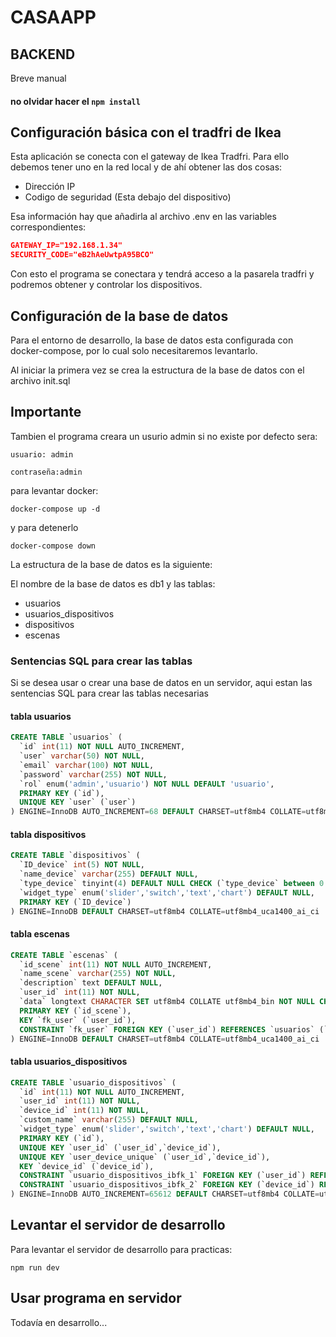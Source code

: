 # CASAAPP

## BACKEND

Breve manual

#### no olvidar hacer el `npm install`

## Configuración básica con el tradfri de Ikea
Esta aplicación se conecta con el gateway de Ikea Tradfri. Para ello debemos tener uno en la red local y de ahí obtener las dos cosas:
- Dirección IP
- Codigo de seguridad (Esta debajo del dispositivo)

Esa información hay que añadirla al archivo .env en las variables correspondientes:
```json
GATEWAY_IP="192.168.1.34"
SECURITY_CODE="eB2hAeUwtpA95BCO"
```

Con esto el programa se conectara y tendrá acceso a la pasarela tradfri y podremos obtener y controlar los dispositivos.

## Configuración de la base de datos

Para el entorno de desarrollo, la base de datos esta configurada con docker-compose, por lo cual solo necesitaremos levantarlo.

Al iniciar la primera vez se crea la estructura de la base de datos con el archivo init.sql

## Importante
Tambien el programa creara un usurio admin si no existe
por defecto sera:

`usuario: admin`

`contraseña:admin`



para levantar docker:
```shell
docker-compose up -d
```
y para detenerlo

```shell
docker-compose down
```

La estructura de la base de datos es la siguiente:

El nombre de la base de datos es db1 y las tablas:
- usuarios
- usuarios_dispositivos
- dispositivos
- escenas

### Sentencias SQL para crear las tablas

Si se desea usar o crear una base de datos en un servidor, aqui estan las sentencias SQL para crear las tablas necesarias

#### tabla usuarios

``` sql
CREATE TABLE `usuarios` (
  `id` int(11) NOT NULL AUTO_INCREMENT,
  `user` varchar(50) NOT NULL,
  `email` varchar(100) NOT NULL,
  `password` varchar(255) NOT NULL,
  `rol` enum('admin','usuario') NOT NULL DEFAULT 'usuario',
  PRIMARY KEY (`id`),
  UNIQUE KEY `user` (`user`)
) ENGINE=InnoDB AUTO_INCREMENT=68 DEFAULT CHARSET=utf8mb4 COLLATE=utf8mb4_uca1400_ai_ci
```
#### tabla dispositivos

``` sql
CREATE TABLE `dispositivos` (
  `ID_device` int(5) NOT NULL,
  `name_device` varchar(255) DEFAULT NULL,
  `type_device` tinyint(4) DEFAULT NULL CHECK (`type_device` between 0 and 4),
  `widget_type` enum('slider','switch','text','chart') DEFAULT NULL,
  PRIMARY KEY (`ID_device`)
) ENGINE=InnoDB DEFAULT CHARSET=utf8mb4 COLLATE=utf8mb4_uca1400_ai_ci

```
#### tabla escenas

``` sql
CREATE TABLE `escenas` (
  `id_scene` int(11) NOT NULL AUTO_INCREMENT,
  `name_scene` varchar(255) NOT NULL,
  `description` text DEFAULT NULL,
  `user_id` int(11) NOT NULL,
  `data` longtext CHARACTER SET utf8mb4 COLLATE utf8mb4_bin NOT NULL CHECK (json_valid(`data`)),
  PRIMARY KEY (`id_scene`),
  KEY `fk_user` (`user_id`),
  CONSTRAINT `fk_user` FOREIGN KEY (`user_id`) REFERENCES `usuarios` (`id`)
) ENGINE=InnoDB DEFAULT CHARSET=utf8mb4 COLLATE=utf8mb4_uca1400_ai_ci
```
#### tabla usuarios_dispositivos

``` sql
CREATE TABLE `usuario_dispositivos` (
  `id` int(11) NOT NULL AUTO_INCREMENT,
  `user_id` int(11) NOT NULL,
  `device_id` int(11) NOT NULL,
  `custom_name` varchar(255) DEFAULT NULL,
  `widget_type` enum('slider','switch','text','chart') DEFAULT NULL,
  PRIMARY KEY (`id`),
  UNIQUE KEY `user_id` (`user_id`,`device_id`),
  UNIQUE KEY `user_device_unique` (`user_id`,`device_id`),
  KEY `device_id` (`device_id`),
  CONSTRAINT `usuario_dispositivos_ibfk_1` FOREIGN KEY (`user_id`) REFERENCES `usuarios` (`id`),
  CONSTRAINT `usuario_dispositivos_ibfk_2` FOREIGN KEY (`device_id`) REFERENCES `dispositivos` (`ID_device`)
) ENGINE=InnoDB AUTO_INCREMENT=65612 DEFAULT CHARSET=utf8mb4 COLLATE=utf8mb4_uca1400_ai_ci

```

## Levantar el servidor de desarrollo

Para levantar el servidor de desarrollo para practicas:

```shell
npm run dev 
```

## Usar programa en servidor

Todavía en desarrollo...
